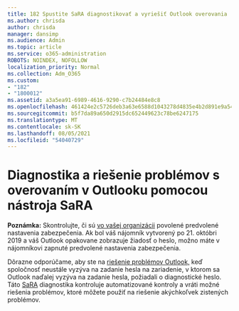 ```yaml
---
title: 182 Spustite SaRA diagnostikovať a vyriešiť Outlook overovania
ms.author: chrisda
author: chrisda
manager: dansimp
ms.audience: Admin
ms.topic: article
ms.service: o365-administration
ROBOTS: NOINDEX, NOFOLLOW
localization_priority: Normal
ms.collection: Adm_O365
ms.custom:
- "182"
- "1800012"
ms.assetid: a3a5ea91-6989-4616-9290-c7b24484e8c8
ms.openlocfilehash: 461424e2c5726deb3a63e6588d1043278d4835e4b2d891e9a5413d54bc445a72
ms.sourcegitcommit: b5f7da89a650d2915dc652449623c78be6247175
ms.translationtype: MT
ms.contentlocale: sk-SK
ms.lasthandoff: 08/05/2021
ms.locfileid: "54040729"
---
```

# <a name="use-sara-to-diagnose-and-resolve-outlook-authentication-issues"></a>Diagnostika a riešenie problémov s overovaním v Outlooku pomocou nástroja SaRA

**Poznámka:** Skontrolujte, či sú [vo vašej organizácii](https://aka.ms/securitydefaults) povolené predvolené nastavenia zabezpečenia. Ak bol váš nájomník vytvorený po 21. októbri 2019 a váš Outlook opakovane  zobrazuje žiadosť o heslo, možno máte v nájomníkovi zapnuté predvolené nastavenia zabezpečenia.

Dôrazne odporúčame, aby ste na [riešenie problémov Outlook,](https://aka.ms/SaRA-OutlookPwdPrompt-Alchemy) keď spoločnosť neustále vyzýva na zadanie hesla na zariadenie, v ktorom sa Outlook naďalej vyzýva na zadanie hesla, požiadali o diagnostické heslo. Táto [SaRA](https://diagnostics.office.com/#/) diagnostika kontroluje automatizované kontroly a vráti možné riešenia problémov, ktoré môžete použiť na riešenie akýchkoľvek zistených problémov.

